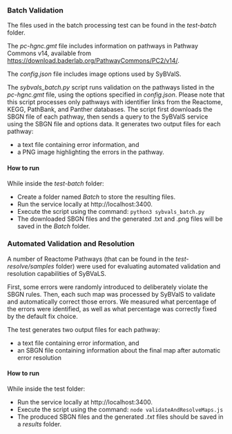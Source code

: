 ### Batch Validation

The files used in the batch processing test can be found in the *test-batch* folder.

The *pc-hgnc.gmt* file includes information on pathways in Pathway Commons v14, available from https://download.baderlab.org/PathwayCommons/PC2/v14/.

The *config.json* file includes image options used by SyBValS.

The *sybvals_batch.py* script runs validation on the pathways listed in the *pc-hgnc.gmt* file, using the options specified in *config.json*. 
Please note that this script processes only pathways with identifier links from the Reactome, KEGG, PathBank, and Panther databases. The script first downloads the SBGN file of each pathway, then sends a query to the SyBValS service using the SBGN file and options data. It generates two output files for each pathway:
- a text file containing error information, and
- a PNG image highlighting the errors in the pathway.

#### How to run
While inside the *test-batch* folder:

- Create a folder named *Batch* to store the resulting files.
- Run the service locally at http://localhost:3400.
- Execute the script using the command:
  ```python3 sybvals_batch.py```
- The downloaded SBGN files and the generated .txt and .png files will be saved in the *Batch* folder.

### Automated Validation and Resolution

A number of Reactome Pathways (that can be found in the *test-resolve/samples* folder) were used for evaluating automated validation and resolution capabilities of SyBVaLS.

First, some errors were randomly introduced to deliberately violate the SBGN rules. Then, each such map was processed by SyBValS to validate and automatically correct those errors. We measured what percentage of the errors were identified, as well as what percentage was correctly fixed by the default fix choice.

The test generates two output files for each pathway:
- a text file containing error information, and
- an SBGN file containing information about the final map after automatic error resolution

#### How to run
While inside the test folder:

- Run the service locally at http://localhost:3400.
- Execute the script using the command:
  ```node validateAndResolveMaps.js```
- The produced SBGN files and the generated *.txt* files should be saved in a *results* folder.


